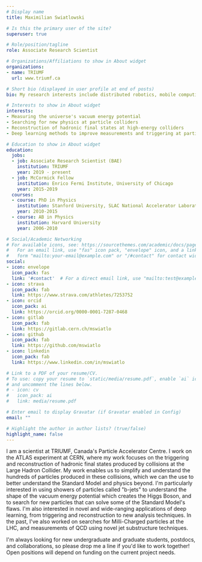 ```yaml
---
# Display name
title: Maximilian Swiatlowski

# Is this the primary user of the site?
superuser: true

# Role/position/tagline
role: Associate Research Scientist

# Organizations/Affiliations to show in About widget
organizations:
- name: TRIUMF
  url: www.triumf.ca

# Short bio (displayed in user profile at end of posts)
bio: My research interests include distributed robotics, mobile computing and programmable matter.

# Interests to show in About widget
interests:
- Measuring the universe's vacuum energy potential
- Searching for new physics at particle colliders
- Reconstruction of hadronic final states at high-energy colliders
- Deep learning methods to improve measurements and triggering at particle detectors

# Education to show in About widget
education:
  jobs: 
  - job: Associate Research Scientist (BAE)
    institution: TRIUMF
    year: 2019 - present
  - job: McCormick Fellow
    institution: Enrico Fermi Institute, University of Chicago
    year: 2015-2019
  courses:
  - course: PhD in Physics
    institution: Stanford University, SLAC National Accelerator Laboratory
    year: 2010-2015
  - course: AB in Physics
    institution: Harvard University
    year: 2006-2010

# Social/Academic Networking
# For available icons, see: https://sourcethemes.com/academic/docs/page-builder/#icons
#   For an email link, use "fas" icon pack, "envelope" icon, and a link in the
#   form "mailto:your-email@example.com" or "/#contact" for contact widget.
social:
- icon: envelope
  icon_pack: fas
  link: '#contact'  # For a direct email link, use "mailto:test@example.org".
- icon: strava
  icon_pack: fab
  link: https://www.strava.com/athletes/7253752
- icon: orcid
  icon_pack: ai
  link: https://orcid.org/0000-0001-7287-0468
- icon: gitlab
  icon_pack: fab
  link: https://gitlab.cern.ch/mswiatlo
- icon: github
  icon_pack: fab
  link: https://github.com/mswiatlo
- icon: linkedin
  icon_pack: fab
  link: https://www.linkedin.com/in/mswiatlo

# Link to a PDF of your resume/CV.
# To use: copy your resume to `static/media/resume.pdf`, enable `ai` icons in `params.toml`, 
# and uncomment the lines below.
# - icon: cv
#   icon_pack: ai
#   link: media/resume.pdf

# Enter email to display Gravatar (if Gravatar enabled in Config)
email: ""

# Highlight the author in author lists? (true/false)
highlight_name: false
---
```


I am a scientist at TRIUMF, Canada's Particle Accelerator Centre. I work on the ATLAS experiment at CERN, where my work focuses on the triggering and reconstruction of hadronic final states produced by collisions at the Large Hadron Collider. My work enables us to simplify and understand the hundreds of particles produced in these collisions, which we can the use to better understand the Standard Model and physics beyond. I'm particularly interested in using showers of particles called "b-jets" to understand the shape of the vacuum energy potential which creates the Higgs Boson, and to search for new particles that can solve some of the Standard Model's flaws. I'm also interested in novel and wide-ranging applications of deep learning, from triggering and reconstruction to new analysis techniques. In the past, I've also worked on searches for Milli-Charged particles at the LHC, and measurements of QCD using novel jet substructure techniques.

I'm always looking for new undergraduate and graduate students, postdocs, and collaborations, so please drop me a line if you'd like to work together! Open positions will depend on funding on the current project needs.
